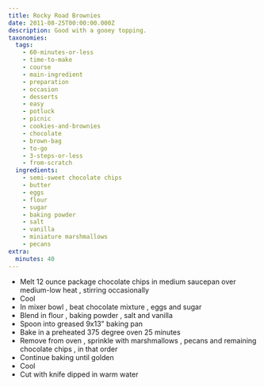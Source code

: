```yaml
---
title: Rocky Road Brownies
date: 2011-08-25T00:00:00.000Z
description: Good with a gooey topping.
taxonomies:
  tags:
    - 60-minutes-or-less
    - time-to-make
    - course
    - main-ingredient
    - preparation
    - occasion
    - desserts
    - easy
    - potluck
    - picnic
    - cookies-and-brownies
    - chocolate
    - brown-bag
    - to-go
    - 3-steps-or-less
    - from-scratch
  ingredients:
    - semi-sweet chocolate chips
    - butter
    - eggs
    - flour
    - sugar
    - baking powder
    - salt
    - vanilla
    - miniature marshmallows
    - pecans
extra:
  minutes: 40
---
```

 - Melt 12 ounce package chocolate chips in medium saucepan over medium-low heat , stirring occasionally
 - Cool
 - In mixer bowl , beat chocolate mixture , eggs and sugar
 - Blend in flour , baking powder , salt and vanilla
 - Spoon into greased 9x13" baking pan
 - Bake in a preheated 375 degree oven 25 minutes
 - Remove from oven , sprinkle with marshmallows , pecans and remaining chocolate chips , in that order
 - Continue baking until golden
 - Cool
 - Cut with knife dipped in warm water
